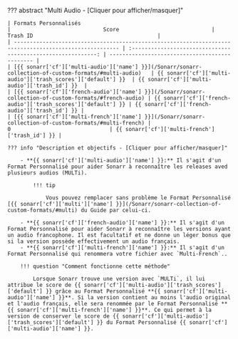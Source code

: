 ??? abstract "Multi Audio - [Cliquer pour afficher/masquer]"

    | Formats Personnalisés                                                                                   |                             Score                             | Trash ID                                       |
    | ------------------------------------------------------------------------------------------------------- | :-----------------------------------------------------------: | ---------------------------------------------- |
    | [{{ sonarr['cf']['multi-audio']['name'] }}](/Sonarr/sonarr-collection-of-custom-formats/#multi-audio)   | {{ sonarr['cf']['multi-audio']['trash_scores']['default'] }}  | {{ sonarr['cf']['multi-audio']['trash_id'] }}  |
    | [{{ sonarr['cf']['french-audio']['name'] }}](/Sonarr/sonarr-collection-of-custom-formats/#french-audio) | {{ sonarr['cf']['french-audio']['trash_scores']['default'] }} | {{ sonarr['cf']['french-audio']['trash_id'] }} |
    | [{{ sonarr['cf']['multi-french']['name'] }}](/Sonarr/sonarr-collection-of-custom-formats/#multi-french) |                               0                               | {{ sonarr['cf']['multi-french']['trash_id'] }} |

    ??? info "Description et objectifs - [Cliquer pour afficher/masquer]"

        - **{{ sonarr['cf']['multi-audio']['name'] }}:** Il s'agit d'un Format Personnalisé pour aider Sonarr à reconnaître les releases aved plusieurs audios (MULTi).

            !!! tip

                Vous pouvez remplacer sans problème le Format Personnalisé [{{ sonarr['cf']['multi']['name'] }}](/Sonarr/sonarr-collection-of-custom-formats/#multi) du Guide par celui-ci.

        - **{{ sonarr['cf']['french-audio']['name'] }}:** Il s'agit d'un Format Personnalisé pour aider Sonarr à reconnaître les versions ayant un audio francophone. Il est facultatif et ne donne un léger bonus que si la version possède effectivement un audio français.
        - **{{ sonarr['cf']['multi-french']['name'] }}:** Il s'agit d'un Format Personnalisé qui renommera votre fichier avec `Multi-French`..

        !!! question "Comment fonctionne cette méthode"

            Lorsque Sonarr trouve une version avec `MULTi`, il lui attribue le score de {{ sonarr['cf']['multi-audio']['trash_scores']['default'] }} grâce au Format Personnalisé **{{ sonarr['cf']['multi-audio']['name'] }}**. Si la version contient au moins l'audio original et l'audio français, elle sera renommée par le Format Personnalisé **{{ sonarr['cf']['multi-french']['name'] }}**. Ce qui permet à la version de conserver le score de {{ sonarr['cf']['multi-audio']['trash_scores']['default'] }} du Format Personnalisé {{ sonarr['cf']['multi-audio']['name'] }}.
